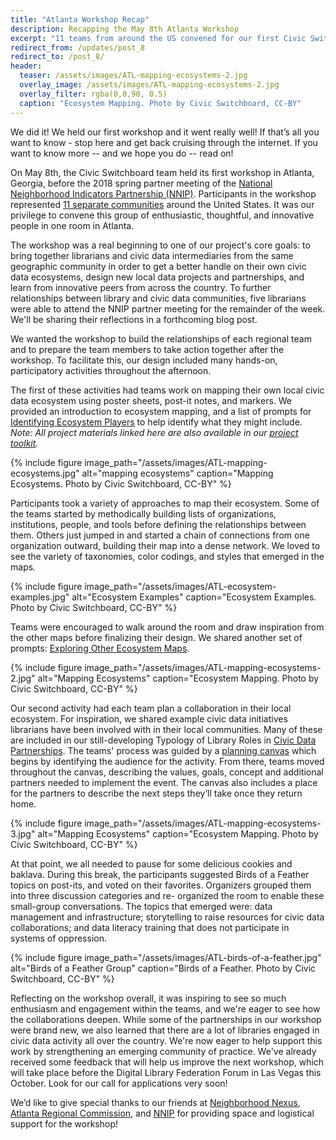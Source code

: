 ```yaml
---
title: "Atlanta Workshop Recap"
description: Recapping the May 8th Atlanta Workshop
excerpt: "11 teams from around the US convened for our first Civic Switchboard workshop in Atlanta, GA. Here's a recap from the day."
redirect_from: /updates/post_8
redirect_to: /post_8/
header: 
  teaser: /assets/images/ATL-mapping-ecosystems-2.jpg
  overlay_image: /assets/images/ATL-mapping-ecosystems-2.jpg
  overlay_filter: rgba(0,0,90, 0.5)
  caption: "Ecosystem Mapping. Photo by Civic Switchboard, CC-BY"
---
```



We did it!  We held our first workshop and it went really well! If that’s all you want to know - stop here and get back cruising through the internet.  If you want to know more -- and we hope you do --  read on! 

On May 8th, the Civic Switchboard team held its first workshop in Atlanta, Georgia, before the 2018 spring partner meeting of the [National Neighborhood Indicators Partnership (NNIP)](https://www.neighborhoodindicators.org/). Participants in the workshop represented [11 separate communities](https://civic-switchboard.github.io/updates/post_6) around the United States.  It was our privilege to convene this group of enthusiastic, thoughtful, and innovative people in one room in Atlanta.  

The workshop was a real beginning to one of our project's core goals: to bring together librarians and civic data intermediaries from the same geographic community in order to get a better handle on their own civic data ecosystems, design new local data projects and partnerships, and learn from innovative peers from across the country. To further relationships between library and civic data communities, five librarians were able to attend the NNIP partner meeting for the remainder of the week. We'll be sharing their reflections in a forthcoming blog post.

We wanted the workshop to build the relationships of each regional team and to prepare the team members to take action together after the workshop. To facilitate this, our design included many hands-on, participatory activities throughout the afternoon. 

The first of these activities had teams work on mapping their own local civic data ecosystem using poster sheets, post-it notes, and markers. We provided an introduction to ecosystem mapping, and a list of prompts for [Identifying Ecosystem Players](https://github.com/civic-switchboard/guide/raw/master/toolkit/Identifying%20Ecosytem%20Players.pdf) to help identify what they might include. *Note: All project materials linked here are also available in our [project toolkit](https://civic-switchboard.gitbooks.io/guide/content/toolkit.html).*

{% include figure image_path="/assets/images/ATL-mapping-ecosystems.jpg" alt="mapping ecosystems" caption="Mapping Ecosystems. Photo by Civic Switchboard, CC-BY" %}  

Participants took a variety of approaches to map their ecosystem. Some of the teams started by methodically building lists of organizations, institutions, people, and tools before defining the relationships between them. Others  just jumped in and started a chain of connections from one organization outward, building their map into a dense network. We loved to see the variety of taxonomies,  color codings, and styles that emerged in the maps.  

{% include figure image_path="/assets/images/ATL-ecosystem-examples.jpg" alt="Ecosystem Examples" caption="Ecosystem Examples. Photo by Civic Switchboard, CC-BY" %}

Teams were encouraged to walk around the room and draw inspiration from the other maps before finalizing their design.  We shared another set of prompts: [Exploring Other Ecosystem Maps](https://github.com/civic-switchboard/guide/raw/master/toolkit/Exploring%20Other%20Ecosystem%20Maps.pdf).   

{% include figure image_path="/assets/images/ATL-mapping-ecosystems-2.jpg" alt="Mapping Ecosystems" caption="Ecosystem Mapping. Photo by Civic Switchboard, CC-BY" %}

Our second activity had each team plan a collaboration in their local ecosystem. For inspiration, we shared example civic data initiatives librarians have been involved with in their local communities. Many of these are included in our still-developing Typology of Library Roles in [Civic Data Partnerships](https://github.com/civic-switchboard/guide/raw/master/toolkit/Typology%20of%20Library%20roles%20in%20Civic%20Data%20Partnerships.pdf).  The teams' process was guided by a [planning canvas](https://github.com/civic-switchboard/guide/raw/master/toolkit/Civic%20Switchboard%20Activity%20Canvas%20Updated%20May%202%202018.pdf) which begins by identifying the audience for the activity. From there, teams moved throughout the canvas, describing the values, goals, concept and additional partners needed to implement the event. The canvas also includes a place for the partners to describe the next steps they’ll take once they return home.

{% include figure image_path="/assets/images/ATL-mapping-ecosystems-3.jpg" alt="Mapping Ecosystems" caption="Ecosystem Mapping. Photo by Civic Switchboard, CC-BY" %}

At that point, we all needed to pause for some delicious cookies and baklava. During this break, the participants suggested Birds of a Feather topics on post-its, and voted on their favorites. Organizers grouped them into three discussion categories and re- organized the room to enable these small-group conversations.  The topics that emerged were: data management and infrastructure; storytelling to raise resources for civic data collaborations; and data literacy training that does not participate in systems of oppression.

{% include figure image_path="/assets/images/ATL-birds-of-a-feather.jpg" alt="Birds of a Feather Group" caption="Birds of a Feather. Photo by Civic Switchboard, CC-BY" %}

Reflecting on the workshop overall, it was inspiring to see so much enthusiasm and engagement within the teams, and we're eager to see how the collaborations deepen. While some of the partnerships in our workshop were brand new, we also learned that there are a lot of libraries engaged in civic data activity all over the country. We're now eager to help support this work by strengthening an emerging community of practice. We've already received some feedback that will help us improve the next workshop, which will take place before the Digital Library Federation Forum in Las Vegas this October. Look for our call for applications very soon!

We’d like to give special thanks to our friends at [Neighborhood Nexus](http://neighborhoodnexus.org/), [Atlanta Regional Commission](https://atlantaregional.org/), and [NNIP](https://www.neighborhoodindicators.org/) for providing space and logistical support for the workshop!
